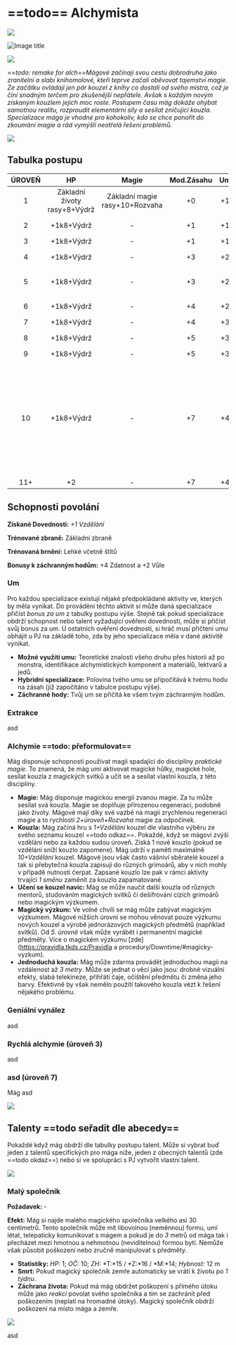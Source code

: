 # ==todo== Alchymista

<img src="/assets/sep_line.png"/>

![Image title](/assets/OW/classes/Mage.png)

<img src="/assets/sep_line.png"/>

*==todo: remake for alch==Mágové začínají svou cestu dobrodruha jako zranitelní a slabí knihomolové, kteří teprve začali oběvovat tajemství magie. Ze začátku ovládají jen pár kouzel z knihy co dostali od svého mistra, což je činí snadným terčem pro zkušenější nepřátele. Avšak s každým novým získaným kouzlem jejich moc roste. Postupem času mág dokáže ohýbat samotnou realitu, rozproudit elementární síly a sesílat zničující kouzla. Specializace mága je vhodné pro kohokoliv, kdo se chce ponořit do zkoumání magie a rád vymýšlí neotřelá řešení problémů.*

<img src="/assets/sep_line.png"/>

## Tabulka postupu

| ÚROVEŇ |              HP              |             Magie              | Mod.Zásahu |  Um  |                           Odemyká                            |
| :----: | :--------------------------: | :----------------------------: | :--------: | :--: | :----------------------------------------------------------: |
|   1    | Základní životy rasy+8+Výdrž | Základní magie rasy+10+Rozvaha |     +0     |  +1  |                       Um, asd, Talent                        |
|   2    |          +1k8+Výdrž          |               -                |     +1     |  +1  |                      Talent, +1 Recept                       |
|   3    |          +1k8+Výdrž          |               -                |     +1     |  +1  |                             asd                              |
|   4    |          +1k8+Výdrž          |               -                |     +3     |  +2  |                      Talent, +1 Recept                       |
|   5    |          +1k8+Výdrž          |               -                |     +3     |  +2  |                      +1 Dovednostní bod                      |
|   6    |          +1k8+Výdrž          |               -                |     +4     |  +2  |                      Talent, +1 Recept                       |
|   7    |          +1k8+Výdrž          |               -                |     +4     |  +3  |                             asd                              |
|   8    |          +1k8+Výdrž          |               -                |     +5     |  +3  |                      Talent, +1 Recept                       |
|   9    |          +1k8+Výdrž          |               -                |     +5     |  +3  |                              -                               |
|   10   |          +1k8+Výdrž          |               -                |     +7     |  +4  | +1 Dovednostní bod (a každou další 5. úroveň), Talent (a každý další sudou úroveň), +1 Recept (a každou další sudou úroveň) |
|  11+   |              +2              |               -                |     +7     |  +4  |                              -                               |

## Schopnosti povolání

**Získané Dovednosti:** *+1 Vzdělání*

**Trénované zbraně:** Základní zbraně

**Trénovaná brnění:** Lehké včetně štítů

**Bonusy k záchranným hodům:** +4 Zdatnost a +2 Vůle

### Um

Pro každou specializace existují nějaké předpokládané aktivity ve, kterých by měla vynikat. Do provádění těchto aktivit si může daná specializace přičíst *bonus za um* z tabulky postupu výše. Stejně tak pokud specializace obdrží schopnost nebo talent vyžadující ověření dovednosti, může si přičíst svůj bonus za um. U ostatních ověření dovedností, si hráč musí přičtení umu obhájit u PJ na základě toho, zda by jeho specializace měla v dané aktivitě vynikat.

- **Možné využití umu:** Teoretické znalosti všeho druhu přes historii až po monstra, identifikace alchymistických komponent a materiálů, lektvarů a jedů. 
- **Hybridní specializace:** Polovina tvého umu se připočítává k tvému hodu na zásah (již započítáno v tabulce postupu výše).
- **Záchranné hody:** Tvůj um se přičítá ke všem tvým záchranným hodům.

### Extrakce

asd

### Alchymie ==todo: přeformulovat==

Mág disponuje schopností používat magii spadající do disciplíny *praktické magie*. To znamená, že mág umí aktivovat magické hůlky, magické hole, sesílat kouzla z magických svitků a učit se a sesílat vlastní kouzla, z této disciplíny.

- **Magie:** Mág disponuje magickou energií zvanou magie. Za tu může sesílat svá kouzla. Magie se doplňuje přirozenou regenerací, podobně jako životy. Mágové mají díky své vazbě na magii zrychlenou regeneraci magie a to rychlostí *2+úroveň+Rozvaha* magie za odpočinek.
- **Kouzla:** Mág začíná hru s *1+Vzdělání* kouzel dle vlastního výběru ze svého seznamu kouzel ==todo odkaz==. Pokaždé, když se mágovi zvýší vzdělání nebo za každou sudou úroveň. Získá 1 nové kouzlo (pokud se vzdělání sníží kouzlo zapomene). Mág udrží v paměti maximálně *10+Vzdělání* kouzel. Mágové jsou však často vášniví sběratelé kouzel a tak si přebytečná kouzla zapisují do různých grimoárů, aby v nich mohly v případě nutnosti čerpat. Zapsané kouzlo lze pak v rámci aktivity trvající *1 směnu* zaměnit za kouzlo zapamatované.
- **Učení se kouzel navíc:** Mág se může naučit další kouzla od různých mentorů, studováním magických svitků či dešifrování cizích grimoárů nebo magickým výzkumem.
- **Magický výzkum:** Ve volné chvíli se mág může zabývat magickým výzkumem. Mágové nižších úrovní se mohou věnovat pouze výzkumu  nových kouzel a výrobě jednorázových magických předmětů (například svitků). Od *5. úrovně* však může vyrábět i permanentní magické předměty. Více o magickém výzkumu [zde](https://pravidla.tkds.cz/Pravidla a procedury/Downtime/#magicky-vyzkum).
- **Jednoduchá kouzla:** Mág může zdarma provádět jednoduchou magii na vzdálenost až *3 metry*. Může se jednat o věci jako jsou: drobné vizuální efekty, slabá telekineze, přihřátí čaje, očištění předmětu či změna jeho barvy. Efektivně by však nemělo použití takového kouzla vézt k řešení nějakého problému.

### Geniální vynález

asd

### Rychlá alchymie (úroveň 3)

asd

### asd (úroveň 7)

Mág asd

<img src="/assets/sep_line.png"/>

## Talenty ==todo seřadit dle abecedy==

Pokaždé když mág obdrží dle tabulky postupu talent. Může si vybrat buď jeden z talentů specifických pro mága níže, jeden z obecných talentů (zde ==todo okdaz==) nebo si ve spolupráci s PJ vytvořit vlastní talent.

<img src="/assets/sep_line.png"/>

### Malý společník

**Požadavek:** -

**Efekt:** Mág si najde malého magického společníka velkého asi 30 centimetrů. Tento společník může mít libovolnou (neměnnou) formu, umí létat, telepaticky komunikovat s mágem a pokud je do *3* metrů od mága tak i přecházet mezi hmotnou a nehmotnou (neviditelnou) formou bytí. Nemůže však působit poškození nebo zručně manipulovat s předměty.

- **Statistiky:** *HP:* 1; *OČ:* 10; *ZH:* *T:*15 / *Z:*16 / *M:*14; *Hybnost:* 12 m
- **Smrt:** Pokud magický společník zemře automaticky se vrátí k životu po *1 týdnu*.
- **Záchrana života:** Pokud má mág obdržet poškození s přímého útoku může jako *reakci* povolat svého společníka a tím se zachránit před poškozením (neplatí na hromadné útoky). Magický společník obdrží poškození na místo mága a zemře.

<img src="/assets/sep_line.png"/>

asd